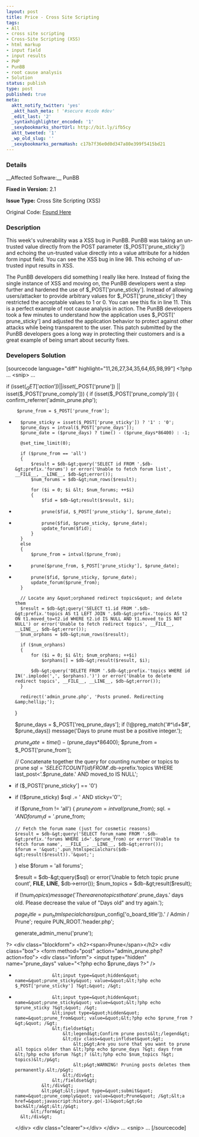 ```yaml
---
layout: post
title: Price - Cross Site Scripting
tags:
- All
- cross site scripting
- Cross-Site Scripting (XSS)
- html markup
- input field
- input results
- PHP
- PunBB
- root cause analysis
- Solution
status: publish
type: post
published: true
meta:
  aktt_notify_twitter: 'yes'
  _aktt_hash_meta: ! '#secure #code #dev'
  _edit_last: '2'
  _syntaxhighlighter_encoded: '1'
  _sexybookmarks_shortUrl: http://bit.ly/ifb5cy
  aktt_tweeted: '1'
  _wp_old_slug: ''
  _sexybookmarks_permaHash: c17b7f36e0d0d347a80e399f5415bd21
---
```

<h3>Details</h3>
__Affected Software:__ PunBB

__Fixed in Version:__  2.1

__Issue Type:__ Cross Site Scripting (XSS)

Original Code: <a title="Price" href="http://spotthevuln.com/2010/12/price/" target="_blank">Found    Here</a>
<h3>Description</h3>
This week's vulnerability was a XSS bug in PunBB.  PunBB was taking an un-trusted value directly from the POST parameter ($_POST['prune_sticky']) and echoing the un-trusted value directly into a value attribute for a hidden form input field.  You can see the XSS bug in line 98.  This echoing of un-trusted input results in XSS.

The PunBB developers did something I really like here.  Instead of fixing the single instance of XSS and moving on, the PunBB developers went a step further and hardened the use of $_POST['prune_sticky'].  Instead of allowing users/attacker to provide arbitrary values for $_POST['prune_sticky'] they restricted the acceptable values to 1 or 0.  You can see this fix in line 11.  This is a perfect example of root cause analysis in action.  The PunBB developers took a few minutes to understand how the application uses $_POST[' prune_sticky'] and adjusted the application behavior to protect against other attacks while being transparent to the user.  This patch submitted by the PunBB developers goes a long way in protecting their customers and is a great example of being smart about security fixes.  
<h3>Developers Solution</h3>
[sourcecode language="diff" highlight="11,26,27,34,35,64,65,98,99"]
&lt;?php
... &lt;snip&gt; ...

if (isset($_GET['action']) || isset($_POST['prune']) || isset($_POST['prune_comply']))
{
	if (isset($_POST['prune_comply']))
	{
		confirm_referrer('admin_prune.php');

		$prune_from = $_POST['prune_from'];
+		$prune_sticky = isset($_POST['prune_sticky']) ? '1' : '0'; 		
		$prune_days = intval($_POST['prune_days']);
		$prune_date = ($prune_days) ? time() - ($prune_days*86400) : -1;

		@set_time_limit(0);

		if ($prune_from == 'all')
		{
			$result = $db-&gt;query('SELECT id FROM '.$db-&gt;prefix.'forums') or error('Unable to fetch forum list', __FILE__, __LINE__, $db-&gt;error());
			$num_forums = $db-&gt;num_rows($result);

			for ($i = 0; $i &lt; $num_forums; ++$i)
			{
				$fid = $db-&gt;result($result, $i);

-				prune($fid, $_POST['prune_sticky'], $prune_date);
+				prune($fid, $prune_sticky, $prune_date);
				update_forum($fid);
			}
		}
		else
		{
			$prune_from = intval($prune_from);
-			prune($prune_from, $_POST['prune_sticky'], $prune_date);
+			prune($fid, $prune_sticky, $prune_date);
			update_forum($prune_from);
		}

		// Locate any &quot;orphaned redirect topics&quot; and delete them
		$result = $db-&gt;query('SELECT t1.id FROM '.$db-&gt;prefix.'topics AS t1 LEFT JOIN '.$db-&gt;prefix.'topics AS t2 ON t1.moved_to=t2.id WHERE t2.id IS NULL AND t1.moved_to IS NOT NULL') or error('Unable to fetch redirect topics', __FILE__, __LINE__, $db-&gt;error());
		$num_orphans = $db-&gt;num_rows($result);

		if ($num_orphans)
		{
			for ($i = 0; $i &lt; $num_orphans; ++$i)
				$orphans[] = $db-&gt;result($result, $i);

			$db-&gt;query('DELETE FROM '.$db-&gt;prefix.'topics WHERE id IN('.implode(',', $orphans).')') or error('Unable to delete redirect topics', __FILE__, __LINE__, $db-&gt;error());
		}

		redirect('admin_prune.php', 'Posts pruned. Redirecting &amp;hellip;');
	}


	$prune_days = $_POST['req_prune_days'];
	if (!@preg_match('#^\d+$#', $prune_days))
		message('Days to prune must be a positive integer.');

	$prune_date = time() - ($prune_days*86400);
	$prune_from = $_POST['prune_from'];

	// Concatenate together the query for counting number or topics to prune
	$sql = 'SELECT COUNT(id) FROM '.$db-&gt;prefix.'topics WHERE last_post&lt;'.$prune_date.' AND moved_to IS NULL';

-	if ($_POST['prune_sticky'] == '0')
+	if (!$prune_sticky) 
		$sql .= ' AND sticky=\'0\'';

	if ($prune_from != 'all')
	{
		$prune_from = intval($prune_from);
		$sql .= ' AND forum_id='.$prune_from;

		// Fetch the forum name (just for cosmetic reasons)
		$result = $db-&gt;query('SELECT forum_name FROM '.$db-&gt;prefix.'forums WHERE id='.$prune_from) or error('Unable to fetch forum name', __FILE__, __LINE__, $db-&gt;error());
		$forum = '&quot;'.pun_htmlspecialchars($db-&gt;result($result)).'&quot;';
	}
	else
		$forum = 'all forums';

	$result = $db-&gt;query($sql) or error('Unable to fetch topic prune count', __FILE__, __LINE__, $db-&gt;error());
	$num_topics = $db-&gt;result($result);

	if (!$num_topics)
		message('There are no topics that are '.$prune_days.' days old. Please decrease the value of &quot;Days old&quot; and try again.');


	$page_title = pun_htmlspecialchars($pun_config['o_board_title']).' / Admin / Prune';
	require PUN_ROOT.'header.php';

	generate_admin_menu('prune');

?&gt;
	&lt;div class=&quot;blockform&quot;&gt;
		&lt;h2&gt;&lt;span&gt;Prune&lt;/span&gt;&lt;/h2&gt;
		&lt;div class=&quot;box&quot;&gt;
			&lt;form method=&quot;post&quot; action=&quot;admin_prune.php?action=foo&quot;&gt;
				&lt;div class=&quot;inform&quot;&gt;
					&lt;input type=&quot;hidden&quot; name=&quot;prune_days&quot; value=&quot;&lt;?php echo $prune_days ?&gt;&quot; /&gt;
-					&lt;input type=&quot;hidden&quot; name=&quot;prune_sticky&quot; value=&quot;&lt;?php echo $_POST['prune_sticky'] ?&gt;&quot; /&gt;
+					&lt;input type=&quot;hidden&quot; name=&quot;prune_sticky&quot; value=&quot;&lt;?php echo $prune_sticky ?&gt;&quot; /&gt; 
					&lt;input type=&quot;hidden&quot; name=&quot;prune_from&quot; value=&quot;&lt;?php echo $prune_from ?&gt;&quot; /&gt;
					&lt;fieldset&gt;
						&lt;legend&gt;Confirm prune posts&lt;/legend&gt;
						&lt;div class=&quot;infldset&quot;&gt;
							&lt;p&gt;Are you sure that you want to prune all topics older than &lt;?php echo $prune_days ?&gt; days from &lt;?php echo $forum ?&gt;? (&lt;?php echo $num_topics ?&gt; topics)&lt;/p&gt;
							&lt;p&gt;WARNING! Pruning posts deletes them permanently.&lt;/p&gt;
						&lt;/div&gt;
					&lt;/fieldset&gt;
				&lt;/div&gt;
				&lt;p&gt;&lt;input type=&quot;submit&quot; name=&quot;prune_comply&quot; value=&quot;Prune&quot; /&gt;&lt;a href=&quot;javascript:history.go(-1)&quot;&gt;Go back&lt;/a&gt;&lt;/p&gt;
			&lt;/form&gt;
		&lt;/div&gt;
	&lt;/div&gt;
	&lt;div class=&quot;clearer&quot;&gt;&lt;/div&gt;
&lt;/div&gt;
... &lt;snip&gt; ...
[/sourcecode] 
